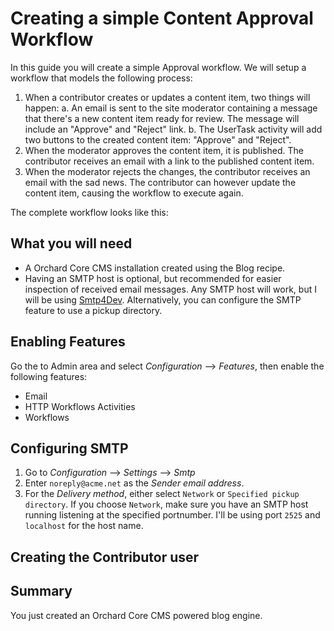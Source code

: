 # Creating a simple Content Approval Workflow

In this guide you will create a simple Approval workflow.
We will setup a workflow that models the following process:

1. When a contributor creates or updates a content item, two things will happen:
    a. An email is sent to the site moderator containing a message that there's a new content item ready for review. The message will include an "Approve" and "Reject" link.
    b. The UserTask activity will add two buttons to the created content item: "Approve" and "Reject".
2. When the moderator approves the content item, it is published. The contributor receives an email with a link to the published content item.
3. When the moderator rejects the changes, the contributor receives an email with the sad news. The contributor can however update the content item, causing the workflow to execute again.

The complete workflow looks like this:

## What you will need

* A Orchard Core CMS installation created using the Blog recipe.
* Having an SMTP host is optional, but recommended for easier inspection of received email messages. Any SMTP host will work, but I will be using [Smtp4Dev](https://github.com/rnwood/smtp4dev). Alternatively, you can configure the SMTP feature to use a pickup directory.

## Enabling Features

Go the to Admin area and select *Configuration* --> *Features*, then enable the following features:

* Email
* HTTP Workflows Activities
* Workflows

## Configuring SMTP

1. Go to *Configuration* --> *Settings* --> *Smtp*
2. Enter `noreply@acme.net` as the *Sender email address*.
3. For the *Delivery method*, either select `Network` or `Specified pickup directory`. If you choose `Network`, make sure you have an SMTP host running listening at the specified portnumber. I'll be using port `2525` and `localhost` for the host name.

## Creating the Contributor user



## Summary

You just created an Orchard Core CMS powered blog engine.
